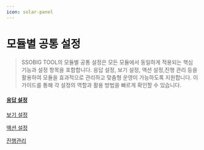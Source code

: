 ```yaml
---
icon: solar-panel
---
```


# 모듈별 공통 설정



> SSOBIG TOOL의 모듈별 공통 설정은 모든 모듈에서 동일하게 적용되는 핵심 기능과 설정 항목을 포함합니다. 응답 설정, 보기 설정, 액션 설정,진행 관리 등을 활용하여 모듈을 효과적으로 관리하고 맞춤형 운영이 가능하도록 지원합니다. 이 가이드를 통해 각 설정의 역할과 활용 방법을 빠르게 확인할 수 있습니다.



#### [응답 설정](undefined.md)

[보기 설정 ](undefined-1.md)

[액션 설정](undefined-2.md)

[진행관리](undefined-3.md)
